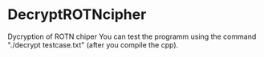 # DecryptROTNcipher
Dycryption of ROTN chiper 
You can test the programm using the command "./decrypt testcase.txt" (after you compile the cpp).

